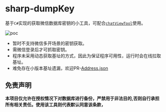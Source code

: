 # sharp-dumpKey

基于`C#`实现的获取微信数据库密钥的小工具，可配合[`chatViewTool`](https://github.com/Ormicron/chatViewTool)使用。

![poc](https://github.com/Ormicron/Sharp-dumpkey/blob/main/demo1.png)



* 暂时不支持微信多开场景的密钥获取。
* 需微信登录后才可抓取密钥。
* 程序未采用动态获取基址的方式，因此为保证程序可用性，运行时会在线拉取基址。
* 难免存在小版本基址遗漏，欢迎PR-[Address.json](https://github.com/Ormicron/Sharp-dumpkey/blob/main/Address.json)



## 免责声明
**本项目仅允许在授权情况下对数据库进行备份，严禁用于非法目的,否则自行承担所有相关责任。使用该工具则代表默认同意该条款，**

